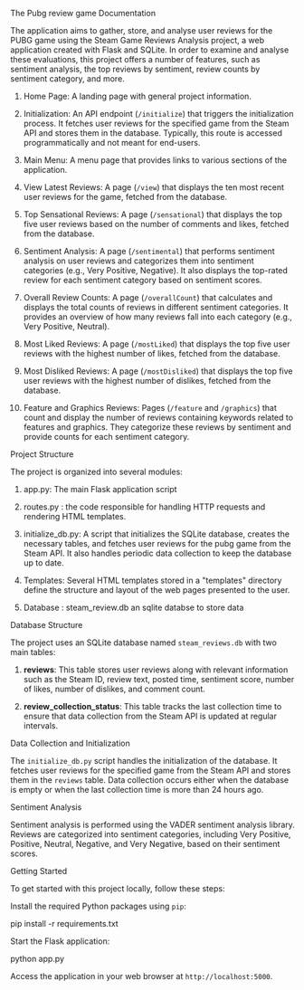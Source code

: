 The Pubg review game Documentation


The application aims to  gather, store, and analyse user reviews for the PUBG  game using the Steam Game Reviews Analysis project, a web application created with Flask and SQLite. In order to examine and analyse these evaluations, this project offers a number of features, such as sentiment analysis, the top reviews by sentiment, review counts by sentiment category, and more.



1. Home Page: A landing page with general project information.

2. Initialization: An API endpoint (`/initialize`) that triggers the initialization process. It fetches user reviews for the specified game from the Steam API and stores them in the database. Typically, this route is accessed programmatically and not meant for end-users.

3. Main Menu: A menu page that provides links to various sections of the application.

4. View Latest Reviews: A page (`/view`) that displays the ten most recent user reviews for the game, fetched from the database.

5. Top Sensational Reviews: A page (`/sensational`) that displays the top five user reviews based on the number of comments and likes, fetched from the database.

6. Sentiment Analysis: A page (`/sentimental`) that performs sentiment analysis on user reviews and categorizes them into sentiment categories (e.g., Very Positive, Negative). It also displays the top-rated review for each sentiment category based on sentiment scores.

7. Overall Review Counts: A page (`/overallCount`) that calculates and displays the total counts of reviews in different sentiment categories. It provides an overview of how many reviews fall into each category (e.g., Very Positive, Neutral).

8. Most Liked Reviews: A page (`/mostLiked`) that displays the top five user reviews with the highest number of likes, fetched from the database.

9. Most Disliked Reviews: A page (`/mostDisliked`) that displays the top five user reviews with the highest number of dislikes, fetched from the database.

10. Feature and Graphics Reviews: Pages (`/feature` and `/graphics`) that count and display the number of reviews containing keywords related to features and graphics. They categorize these reviews by sentiment and provide counts for each sentiment category.

Project Structure

The project is organized into several modules:

1. app.py: The main Flask application script 

2. routes.py : the code responsible for handling HTTP requests and rendering HTML templates.

2. initialize_db.py: A script that initializes the SQLite database, creates the necessary tables, and fetches user reviews for the pubg game from the Steam API. It also handles periodic data collection to keep the database up to date.

3. Templates: Several HTML templates stored in a "templates" directory define the structure and layout of the web pages presented to the user.

4. Database : steam_review.db an sqlite databse to store data




Database Structure

The project uses an SQLite database named `steam_reviews.db` with two main tables:

1. **reviews**: This table stores user reviews along with relevant information such as the Steam ID, review text, posted time, sentiment score, number of likes, number of dislikes, and comment count.

2. **review_collection_status**: This table tracks the last collection time to ensure that data collection from the Steam API is updated at regular intervals.


Data Collection and Initialization

The `initialize_db.py` script handles the initialization of the database.
It fetches user reviews for the specified game from the Steam API and stores them in the `reviews` table.
Data collection occurs either when the database is empty or when the last collection time is more than 24 hours ago.

Sentiment Analysis

Sentiment analysis is performed using the VADER sentiment analysis library.
Reviews are categorized into sentiment categories, including Very Positive, Positive, Neutral, Negative, and Very Negative, based on their sentiment scores.


Getting Started

To get started with this project locally, follow these steps:

Install the required Python packages using `pip`:

   
   pip install -r requirements.txt
 

Start the Flask application:

   
   python app.py
  

Access the application in your web browser at `http://localhost:5000`.

